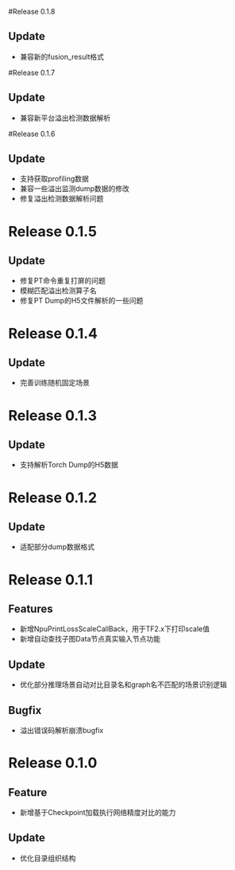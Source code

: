 #Release 0.1.8
## Update
* 兼容新的fusion_result格式

#Release 0.1.7
## Update
* 兼容新平台溢出检测数据解析

#Release 0.1.6
## Update
* 支持获取profiling数据
* 兼容一些溢出监测dump数据的修改 
* 修复溢出检测数据解析问题

# Release 0.1.5
## Update
* 修复PT命令重复打屏的问题
* 模糊匹配溢出检测算子名
* 修复PT Dump的H5文件解析的一些问题

# Release 0.1.4
## Update
* 完善训练随机固定场景


# Release 0.1.3
## Update
* 支持解析Torch Dump的H5数据

# Release 0.1.2
## Update
* 适配部分dump数据格式

# Release 0.1.1
## Features
* 新增NpuPrintLossScaleCallBack，用于TF2.x下打印scale值
* 新增自动查找子图Data节点真实输入节点功能

## Update
* 优化部分推理场景自动对比目录名和graph名不匹配的场景识别逻辑

## Bugfix
* 溢出错误码解析崩溃bugfix


# Release 0.1.0
## Feature
* 新增基于Checkpoint加载执行网络精度对比的能力

## Update
* 优化目录组织结构